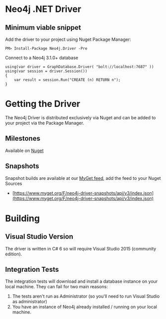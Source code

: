 # Neo4j .NET Driver


## Minimum viable snippet

Add the driver to your project using Nuget Package Manager:

    PM> Install-Package Neo4j.Driver -Pre

Connect to a Neo4j 3.1.0+ database

    using(var driver = GraphDatabase.Driver( "bolt://localhost:7687" ))
    using(var session = driver.Session())
    {
        var result = session.Run("CREATE (n) RETURN n");
    }

# Getting the Driver

The Neo4j Driver is distributed exclusively via Nuget and can be added to your project via the Package Manager.

## Milestones

Available on [Nuget](https://www.nuget.org/packages/Neo4j.Driver)

## Snapshots

Snapshot builds are available at our [MyGet feed](https://www.myget.org/feed/neo4j-driver-snapshots/package/nuget/Neo4j.Driver), add the feed to your Nuget Sources

* [https://www.myget.org/F/neo4j-driver-snapshots/api/v3/index.json](https://www.myget.org/F/neo4j-driver-snapshots/api/v3/index.json)

# Building

## Visual Studio Version

The driver is written in C# 6 so will require Visual Studio 2015 (community edition).

## Integration Tests

The integration tests will download and install a database instance on your local machine.
They can fail for two main reasons:

1. The tests aren't run as Administrator (so you'll need to run Visual Studio as administrator)
2. You have an instance of Neo4j already installed / running on your local machine.
